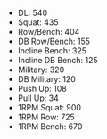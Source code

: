 * DL: 540
*  Squat: 435
*  Row/Bench: 404
*  DB Row/Bench: 155
*  Incline Bench: 325
*  Incline DB Bench: 125
*  Military: 320
*  DB Military: 120
*  Push Up: 108
*  Pull Up: 34
*  1RPM Squat: 900
*  1RPM Row: 725
*  1RPM Bench: 670
